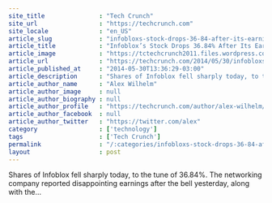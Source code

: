 ```yaml
---
site_title               : "Tech Crunch"
site_url                 : "https://techcrunch.com"
site_locale              : "en_US"
article_slug             : "infobloxs-stock-drops-36-84-after-its-earnings-and-forecast-disappoint"
article_title            : "Infoblox’s Stock Drops 36.84% After Its Earnings And Forecast Disappoint"
article_image            : "https://tctechcrunch2011.files.wordpress.com/2014/05/screen-shot-2014-05-30-at-1-24-46-pm.png?w=764&h=400&crop=1"
article_url              : "https://techcrunch.com/2014/05/30/infobloxs-stock-drops-36-84-after-its-earnings-and-forecast-disappoint/"
article_published_at     : "2014-05-30T13:36:29-03:00"
article_description      : "Shares of Infoblox fell sharply today, to the tune of 36.84%. The networking company reported disappointing earnings after the bell yesterday, along with the..."
article_author_name      : "Alex Wilhelm"
article_author_image     : null
article_author_biography : null
article_author_profile   : "https://techcrunch.com/author/alex-wilhelm/"
article_author_facebook  : null
article_author_twitter   : "https://twitter.com/alex"
category                 : ['technology']
tags                     : ['Tech Crunch']
permalink                : "/:categories/infobloxs-stock-drops-36-84-after-its-earnings-and-forecast-disappoint/"
layout                   : post
---
```


Shares of Infoblox fell sharply today, to the tune of 36.84%. The networking company reported disappointing earnings after the bell yesterday, along with the...
